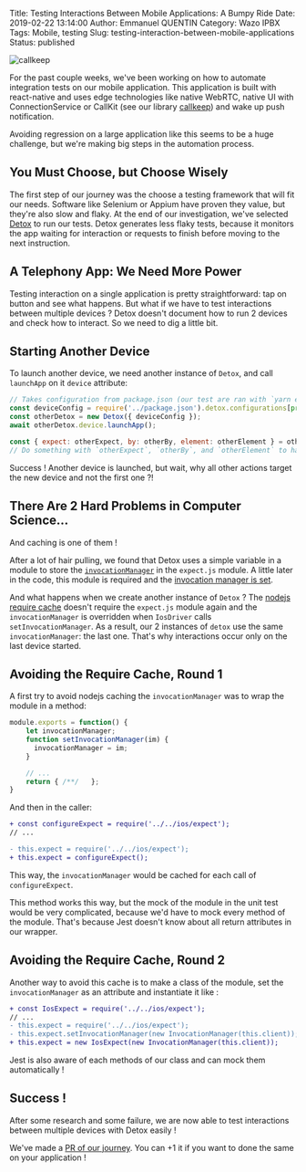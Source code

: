 Title: Testing Interactions Between Mobile Applications: A Bumpy Ride
Date: 2019-02-22 13:14:00
Author: Emmanuel QUENTIN
Category: Wazo IPBX
Tags: Mobile, testing
Slug: testing-interaction-between-mobile-applications
Status: published

![callkeep](https://user-images.githubusercontent.com/2076632/52963046-ca98b200-336c-11e9-8c82-590c0bed8839.gif)

For the past couple weeks, we've been working on how to automate integration tests on our mobile application. This application is built with react-native and uses edge technologies like native WebRTC, native UI with ConnectionService or CallKit (see our library [callkeep](https://github.com/wazo-pbx/react-native-callkeep)) and wake up push notification.

Avoiding regression on a large application like this seems to be a huge challenge, but we're making big steps in the automation process.

## You Must Choose, but Choose Wisely

The first step of our journey was the choose a testing framework that will fit our needs. Software like Selenium or Appium have proven they value, but they're also slow and flaky. At the end of our investigation, we've selected [Detox](https://github.com/wix/Detox) to run our tests. Detox generates less flaky tests, because it monitors the app waiting for interaction or requests to finish before moving to the next instruction.

## A Telephony App: We Need More Power

Testing interaction on a single application is pretty straightforward: tap on button and see what happens. But what if we have to test interactions between multiple devices ?
Detox doesn't document how to run 2 devices and check how to interact. So we need to dig a little bit.

## Starting Another Device

To launch another device, we need another instance of `Detox`, and call `launchApp` on it `device` attribute:
```js
// Takes configuration from package.json (our test are ran with `yarn e2e:test:ios` or `yarn e2e:test:android` so can we check the environment variable `npm_lifecycle_event`)
const deviceConfig = require('../package.json').detox.configurations[process.env.npm_lifecycle_event === 'e2e:test:ios' ? 'ios.sim.debug' : 'android.emu.debug']; 
const otherDetox = new Detox({ deviceConfig });
await otherDetox.device.launchApp();

const { expect: otherExpect, by: otherBy, element: otherElement } = otherDetox.device.deviceDriver.expect;
// Do something with `otherExpect`, `otherBy`, and `otherElement` to handle checks on the other device
```

Success ! Another device is launched, but wait, why all other actions target the new device and not the first one ?!

## There Are 2 Hard Problems in Computer Science...

And caching is one of them !

After a lot of hair pulling, we found that Detox uses a simple variable in a module to store the [`invocationManager`](https://github.com/wix/Detox/blob/a8e4bc0469e8ebb9be68bc863ecceb1166de704d/detox/src/ios/expect.js#L23) in the `expect.js` module. A little later in the code, this module is required and the [invocation manager is set](https://github.com/wix/Detox/blob/a8e4bc0469e8ebb9be68bc863ecceb1166de704d/detox/src/devices/drivers/IosDriver.js#L15-L16).

And what happens when we create another instance of `Detox` ? The [nodejs require cache](https://nodejs.org/api/modules.html#modules_caching) doesn't require the `expect.js` module again and the `invocationManager` is overridden when `IosDriver` calls `setInvocationManager`. As a result, our 2 instances of `detox` use the same `invocationManager`: the last one. That's why interactions occur only on the last device started.

## Avoiding the Require Cache, Round 1

A first try to avoid nodejs caching the `invocationManager` was to wrap the module in a method:
```js
module.exports = function() {
	let invocationManager;
	function setInvocationManager(im) {
	  invocationManager = im;
	}

	// ...
	return { /**/	};
}
```
And then in the caller:
```diff
+ const configureExpect = require('../../ios/expect');
// ...

- this.expect = require('../../ios/expect');
+ this.expect = configureExpect();
```

This way, the `invocationManager` would be cached for each call of `configureExpect`.

This method works this way, but the mock of the module in the unit test would be very complicated, because we'd have to mock every method of the module. That's because Jest doesn't know about all return attributes in our wrapper. 

## Avoiding the Require Cache, Round 2

Another way to avoid this cache is to make a class of the module, set the `invocationManager` as an attribute and instantiate it like :
```diff
+ const IosExpect = require('../../ios/expect');
// ...
- this.expect = require('../../ios/expect');
- this.expect.setInvocationManager(new InvocationManager(this.client));
+ this.expect = new IosExpect(new InvocationManager(this.client));	
```

Jest is also aware of each methods of our class and can mock them automatically !

## Success !

After some research and some failure, we are now able to test interactions between multiple devices with Detox easily !

We've made a [PR of our journey](https://github.com/wix/Detox/pull/1144). You can +1 it if you want to done the same on your application !

